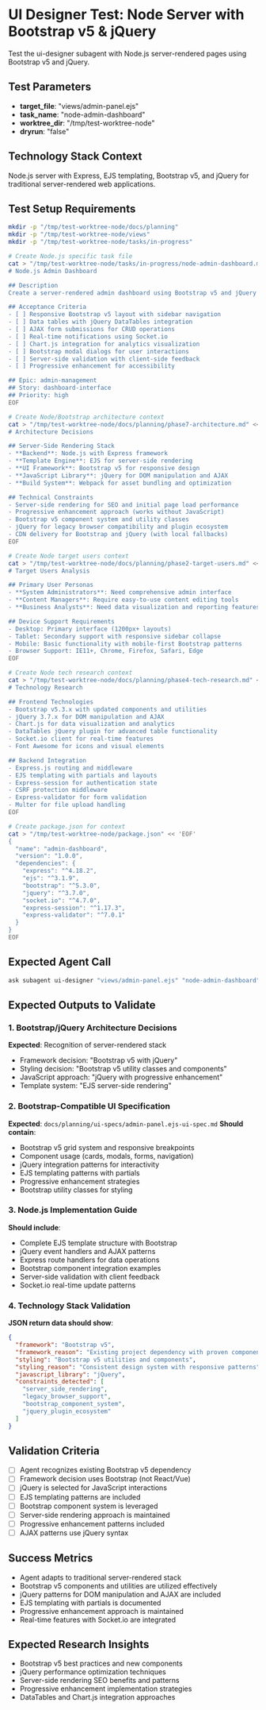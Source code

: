 # UI Designer Test: Node Server with Bootstrap v5 & jQuery

Test the ui-designer subagent with Node.js server-rendered pages using Bootstrap v5 and jQuery.

## Test Parameters
- **target_file**: "views/admin-panel.ejs"
- **task_name**: "node-admin-dashboard"
- **worktree_dir**: "/tmp/test-worktree-node"
- **dryrun**: "false"

## Technology Stack Context
Node.js server with Express, EJS templating, Bootstrap v5, and jQuery for traditional server-rendered web applications.

## Test Setup Requirements

```bash
mkdir -p "/tmp/test-worktree-node/docs/planning"
mkdir -p "/tmp/test-worktree-node/views"
mkdir -p "/tmp/test-worktree-node/tasks/in-progress"

# Create Node.js specific task file
cat > "/tmp/test-worktree-node/tasks/in-progress/node-admin-dashboard.md" << 'EOF'
# Node.js Admin Dashboard

## Description
Create a server-rendered admin dashboard using Bootstrap v5 and jQuery for managing users, content, and system settings.

## Acceptance Criteria
- [ ] Responsive Bootstrap v5 layout with sidebar navigation
- [ ] Data tables with jQuery DataTables integration
- [ ] AJAX form submissions for CRUD operations
- [ ] Real-time notifications using Socket.io
- [ ] Chart.js integration for analytics visualization
- [ ] Bootstrap modal dialogs for user interactions
- [ ] Server-side validation with client-side feedback
- [ ] Progressive enhancement for accessibility

## Epic: admin-management
## Story: dashboard-interface  
## Priority: high
EOF

# Create Node/Bootstrap architecture context
cat > "/tmp/test-worktree-node/docs/planning/phase7-architecture.md" << 'EOF'
# Architecture Decisions

## Server-Side Rendering Stack
- **Backend**: Node.js with Express framework
- **Template Engine**: EJS for server-side rendering
- **UI Framework**: Bootstrap v5 for responsive design
- **JavaScript Library**: jQuery for DOM manipulation and AJAX
- **Build System**: Webpack for asset bundling and optimization

## Technical Constraints
- Server-side rendering for SEO and initial page load performance
- Progressive enhancement approach (works without JavaScript)
- Bootstrap v5 component system and utility classes
- jQuery for legacy browser compatibility and plugin ecosystem
- CDN delivery for Bootstrap and jQuery (with local fallbacks)
EOF

# Create Node target users context
cat > "/tmp/test-worktree-node/docs/planning/phase2-target-users.md" << 'EOF'
# Target Users Analysis

## Primary User Personas
- **System Administrators**: Need comprehensive admin interface
- **Content Managers**: Require easy-to-use content editing tools
- **Business Analysts**: Need data visualization and reporting features

## Device Support Requirements
- Desktop: Primary interface (1200px+ layouts)
- Tablet: Secondary support with responsive sidebar collapse
- Mobile: Basic functionality with mobile-first Bootstrap patterns
- Browser Support: IE11+, Chrome, Firefox, Safari, Edge
EOF

# Create Node tech research context
cat > "/tmp/test-worktree-node/docs/planning/phase4-tech-research.md" << 'EOF'
# Technology Research

## Frontend Technologies
- Bootstrap v5.3.x with updated components and utilities
- jQuery 3.7.x for DOM manipulation and AJAX
- Chart.js for data visualization and analytics
- DataTables jQuery plugin for advanced table functionality
- Socket.io client for real-time features
- Font Awesome for icons and visual elements

## Backend Integration
- Express.js routing and middleware
- EJS templating with partials and layouts
- Express-session for authentication state
- CSRF protection middleware
- Express-validator for form validation
- Multer for file upload handling
EOF

# Create package.json for context
cat > "/tmp/test-worktree-node/package.json" << 'EOF'
{
  "name": "admin-dashboard",
  "version": "1.0.0",
  "dependencies": {
    "express": "^4.18.2",
    "ejs": "^3.1.9",
    "bootstrap": "^5.3.0",
    "jquery": "^3.7.0",
    "socket.io": "^4.7.0",
    "express-session": "^1.17.3",
    "express-validator": "^7.0.1"
  }
}
EOF
```

## Expected Agent Call
```bash
ask subagent ui-designer "views/admin-panel.ejs" "node-admin-dashboard" "/tmp/test-worktree-node" "false"
```

## Expected Outputs to Validate

### 1. Bootstrap/jQuery Architecture Decisions
**Expected**: Recognition of server-rendered stack
- Framework decision: "Bootstrap v5 with jQuery"
- Styling decision: "Bootstrap v5 utility classes and components"
- JavaScript approach: "jQuery with progressive enhancement"
- Template system: "EJS server-side rendering"

### 2. Bootstrap-Compatible UI Specification
**Expected**: `docs/planning/ui-specs/admin-panel.ejs-ui-spec.md`
**Should contain**:
- Bootstrap v5 grid system and responsive breakpoints
- Component usage (cards, modals, forms, navigation)
- jQuery integration patterns for interactivity
- EJS templating patterns with partials
- Progressive enhancement strategies
- Bootstrap utility classes for styling

### 3. Node.js Implementation Guide
**Should include**:
- Complete EJS template structure with Bootstrap
- jQuery event handlers and AJAX patterns
- Express route handlers for data operations
- Bootstrap component integration examples
- Server-side validation with client feedback
- Socket.io real-time update patterns

### 4. Technology Stack Validation
**JSON return data should show**:
```json
{
  "framework": "Bootstrap v5",
  "framework_reason": "Existing project dependency with proven component system",
  "styling": "Bootstrap v5 utilities and components",
  "styling_reason": "Consistent design system with responsive patterns",
  "javascript_library": "jQuery",
  "constraints_detected": [
    "server_side_rendering",
    "legacy_browser_support",
    "bootstrap_component_system",
    "jquery_plugin_ecosystem"
  ]
}
```

## Validation Criteria
- [ ] Agent recognizes existing Bootstrap v5 dependency
- [ ] Framework decision uses Bootstrap (not React/Vue)
- [ ] jQuery is selected for JavaScript interactions
- [ ] EJS templating patterns are included
- [ ] Bootstrap component system is leveraged
- [ ] Server-side rendering approach is maintained
- [ ] Progressive enhancement patterns included
- [ ] AJAX patterns use jQuery syntax

## Success Metrics
- Agent adapts to traditional server-rendered stack
- Bootstrap v5 components and utilities are utilized effectively
- jQuery patterns for DOM manipulation and AJAX are included
- EJS templating with partials is documented
- Progressive enhancement approach is maintained
- Real-time features with Socket.io are integrated

## Expected Research Insights
- Bootstrap v5 best practices and new components
- jQuery performance optimization techniques
- Server-side rendering SEO benefits and patterns
- Progressive enhancement implementation strategies
- DataTables and Chart.js integration approaches